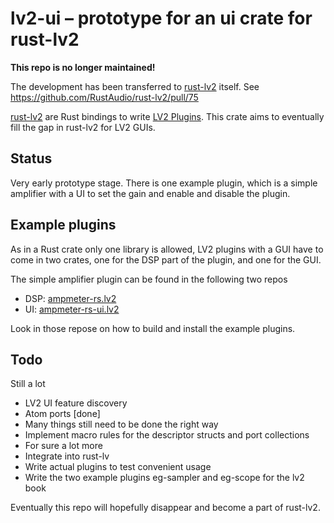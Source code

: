 # lv2-ui – prototype for an ui crate for rust-lv2

**This repo is no longer maintained!**

The development has been transferred to
[rust-lv2](https://github.com/RustAudio/rust-lv2) itself. See
https://github.com/RustAudio/rust-lv2/pull/75


[rust-lv2](https://github.com/RustAudio/rust-lv2) are Rust bindings to write
[LV2 Plugins](https://lv2plug.in). This crate aims to eventually fill the gap
in rust-lv2 for LV2 GUIs.

## Status

Very early prototype stage. There is one example plugin, which is a simple
amplifier with a UI to set the gain and enable and disable the plugin.


## Example plugins

As in a Rust crate only one library is allowed, LV2 plugins with a GUI have to
come in two crates, one for the DSP part of the plugin, and one for the GUI.

The simple amplifier plugin can be found in the following two repos

* DSP: [ampmeter-rs.lv2](https://github.com/johannes-mueller/ampmeter-rs.lv2)
* UI: [ampmeter-rs-ui.lv2](https://github.com/johannes-mueller/ampmeter-rs-ui.lv2)

Look in those repose on how to build and install the example plugins.


## Todo

Still a lot

* LV2 UI feature discovery
* Atom ports [done]
* Many things still need to be done the right way
* Implement macro rules for the descriptor structs and port collections
* For sure a lot more
* Integrate into rust-lv
* Write actual plugins to test convenient usage
* Write the two example plugins eg-sampler and eg-scope for the lv2 book

Eventually this repo will hopefully disappear and become a part of rust-lv2.

